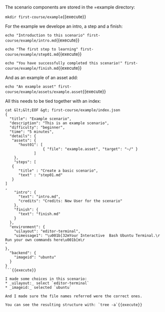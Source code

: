 The scenario components are stored in the =example directory:

`mkdir first-course/example`{{execute}}

For the example we develope an intro, a step and a finish:

`echo "Introduction to this scenario" first-course/example/intro.md`{{execute}}

`echo "The first step to learning" first-course/example/step01.md`{{execute}}

`echo "You have successfully completed this scenario!" first-course/example/finish.md`{{execute}}

And as an example of an asset add:

`echo "An example asset" first-course/example/assets/example.asset`{{execute}}

All this needs to be tied together with an index:

```
cat &lt;&lt;EOF &gt; first-course/example/index.json
{
  "title": "Example scenario",
  "description": "This is an example scenario",
  "difficulty": "beginner",
  "time": "5 minutes",
  "details": {
   "assets": {
      "host01": [
                 { "file": "example.asset", "target": "~/" }
             ]
    },
    "steps": [
   {
      "title" : "Create a basic scenario",
      "text" : "step01.md"
   }
]
,
    "intro": {
      "text": "intro.md",
      "credits": "Credits: New User for the scenario"
    },
    "finish": {
      "text": "finish.md"
    }
  },
  "environment": {
    "uilayout": "editor-terminal",
    "uimessage1": "\u001b[32mYour Interactive  Bash Ubuntu Terminal.\r
Run your own commands here\u001b[m\r
"
},
  "backend": {
    "imageid": "ubuntu"
  }
}
```{{execute}}

I made some choices in this scenario:
* _uilayout:_ select `editor-terminal`
* _imageid:_ selected `ubuntu`

And I made sure the file names referred were the correct ones.

You can see the resulting structure with: `tree -a`{{execute}}


